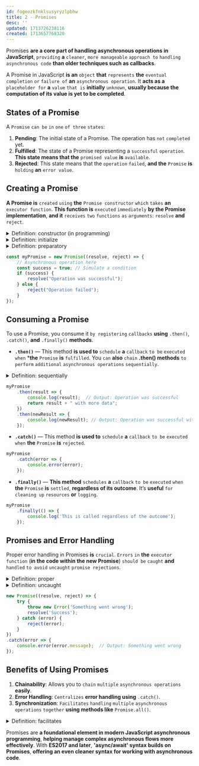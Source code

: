 ```yaml
---
id: fogeozkfnklsusyryzlpbhw
title: 2 - Promises
desc: ''
updated: 1713726238116
created: 1713657768320
---
```


Promises **are a core part of handling asynchronous operations in JavaScript**, `providing` **a** `cleaner`, `more manageable` `approach to` `handling` `asynchronous code` **than older techniques such as callbacks**.

A Promise in JavaScript **is an** `object` **that** `represents` **the** `eventual completion` `or` `failure of` **an** `asynchronous operation`. It **acts as a** `placeholder for` **a** `value` `that is` **initially** `unknown`, **usually because the computation of its value is yet to be completed**.

## States of a Promise

A `Promise` `can be` `in` `one` `of three` `states`:
1. **Pending**: The initial state of a Promise. The operation has `not` `completed` yet.
2. **Fulfilled**: The state of a Promise representing a `successful` `operation`. **This state means that the** `promised value` **is** `available`.
3. **Rejected**: This state means that the `operation` `failed`, **and the** `Promise` **is** `holding` **an** `error value`.

## Creating a Promise

**A Promise is** `created` `using` **the** `Promise constructor` `which` `takes` **an** `executor function`. **This function is** `executed` `immediately` **by the Promise implementation**, **and it** `receives` `two` `functions` `as` `arguments`: `resolve` **and** `reject`.



<!-- start of 'constructor' section -->
<details>
    <summary>Definition: constructor (in programming)</summary>

#
A constructor **is a** `special` `function` **in programming that's** `used to` `create` **and** `set up` `new objects`. **It** `initializes` **the** `object's` `properties` `when` **the** `object` **is** `created`.

---
</details>
<!-- end of 'constructor' section -->



<!-- start of 'initialize' section -->
<details>
    <summary>Definition: initialize</summary>

#
The word "initialize" **means to** `set up` **or** `prepare` `something` **so it's** `ready` `to be` `used`. This **could involve setting starting values**, **configuring settings**, **or doing other preparatory tasks before using an** `object`, `device`, **or** `system`.

---
</details>
<!-- end of 'initialize' section -->



<!-- start of 'preparatory' section -->
<details>
    <summary>Definition: preparatory</summary>

#
The word "preparatory" **refers to** `actions` **or** `steps taken` `to get` `ready` `for something else` **that's** `coming up`. **It's about** `preparing` **or** `setting things up` `in advance`.

---
</details>
<!-- end of 'preparatory' section -->



```javascript
const myPromise = new Promise((resolve, reject) => {
    // Asynchronous operation here
    const success = true; // Simulate a condition
    if (success) {
        resolve("Operation was successful");
    } else {
        reject("Operation failed");
    }
});
```

## Consuming a Promise

To use a Promise, you consume it `by registering` `callbacks` **using** `.then()`, `.catch()`, **and** `.finally()` **methods**.

- **`.then()`** — This method **is used to** `schedule` **a** `callback` `to be` `executed` `when` ***the** `Promise` **is** `fulfilled`. You `can` **also** `chain` **.then() methods** `to perform` `additional` `asynchronous operations` `sequentially`.



<!-- start of 'sequentially' section -->
<details>
    <summary>Definition: sequentially</summary>

#
The word "sequentially" **means** `doing` `things` `in` **a** `specific` `order`, **one after another**. For **example**, **following steps in a guide from start to finish** `without` `skipping` **any**.

---
</details>
<!-- end of 'sequentially' section -->



```javascript
myPromise
    .then(result => {
        console.log(result);  // Output: Operation was successful
        return result + " with more data";
    })
    .then(newResult => {
        console.log(newResult); // Output: Operation was successful with more data
    });
```

- **`.catch()`** — This method **is used to** `schedule` **a** `callback` `to be` `executed` `when` **the** `Promise` **is** `rejected`.

```javascript
myPromise
    .catch(error => {
        console.error(error);
    });
```

- **`.finally()`** — **This method** `schedules` **a** `callback` `to be` `executed` `when` **the** `Promise` **is** `settled`, **regardless of its outcome**. It’s **useful** `for cleaning up` `resources` **or** `logging`.

```javascript
myPromise
    .finally(() => {
        console.log('This is called regardless of the outcome');
    });
```

## Promises and Error Handling

Proper error handling in Promises **is** `crucial`. `Errors` `in` **the** `executor function` (**in the code within the new Promise**) `should be` `caught` **and** `handled` `to avoid` `uncaught` `promise rejections`.



<!-- start of 'proper' section -->
<details>
    <summary>Definition: proper</summary>

#
"Proper" **means** `suitable`, `correct`, **or** `done` `the right way` **for a** `particular` `situation`.

---
</details>
<!-- end of 'proper' section -->



<!-- start of 'uncaught' section -->
<details>
    <summary>Definition: uncaught</summary>

#
In programming, "uncaught" **specifically refers to** `errors` **or** `exceptions` `that occur` `but` **are** `not` `handled by` **the** `program`. These uncaught errors **can cause the program to stop unexpectedly or behave in an unintended way because there is no code to manage these issues when they arise**.

---
</details>
<!-- end of 'uncaught' section -->



```javascript
new Promise((resolve, reject) => {
    try {
        throw new Error('Something went wrong');
        resolve('Success');
    } catch (error) {
        reject(error);
    }
})
.catch(error => {
    console.error(error.message);  // Output: Something went wrong
});
```

## Benefits of Using Promises

1. **Chainability**: Allows you to `chain` `multiple` `asynchronous operations` **easily**.
2. **Error Handling**: `Centralizes` **error handling using** `.catch()`.
3. **Synchronization**: `Facilitates` `handling` `multiple` `asynchronous operations` `together` **using methods like** `Promise.all()`.



<!-- start of 'facilitates' section -->
<details>
    <summary>Definition: facilitates</summary>

#
The word "facilitates" **means to** `make` `something` `easier` **or** `less difficult`. It **involves** `providing` `support` **or** `simplifying` **a** `process` `to help` **someone** `achieve` **a** `goal` **or** `complete` **a** `task` `more efficiently`.

---
</details>
<!-- end of 'facilitates' section -->



Promises are **a foundational element in modern JavaScript asynchronous programming**, **helping manage complex asynchronous flows more effectively**. With **ES2017 and later**, **'async/await' syntax builds on Promises**, **offering an even cleaner syntax for working with asynchronous code**.